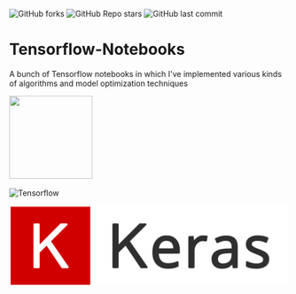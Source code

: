 ![GitHub forks](https://img.shields.io/github/forks/uzair-ali10/Tensorflow-Notebooks-Examples?style=for-the-badge)
![GitHub Repo stars](https://img.shields.io/github/stars/uzair-ali10/Tensorflow-Notebooks-Examples?style=for-the-badge)
![GitHub last commit](https://img.shields.io/github/last-commit/uzair-ali10/Tensorflow-Notebooks-Examples?style=for-the-badge)

# Tensorflow-Notebooks
A bunch of Tensorflow notebooks in which I've implemented various kinds of algorithms and model optimization techniques

<img height=150 width=150 src="https://colab.research.google.com/img/colab_favicon_256px.png">

![Tensorflow](https://camo.githubusercontent.com/aeb4f612bd9b40d81c62fcbebd6db44a5d4344b8b962be0138817e18c9c06963/68747470733a2f2f7777772e74656e736f72666c6f772e6f72672f696d616765732f74665f6c6f676f5f686f72697a6f6e74616c2e706e67)

![Keras](https://github.com/uzair-ali10/Tensorflow-Notebooks-Examples/blob/master/images/logo.png)

